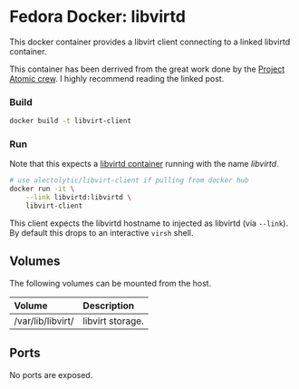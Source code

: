 # Fedora Docker: libvirtd

This docker container provides a libvirt client connecting to a linked libvirtd container.

This container has been derrived from the great work done by the [Project Atomic crew](http://www.projectatomic.io/blog/2014/10/libvirtd_in_containers/). I highly recommend reading the linked post.

### Build

```sh
docker build -t libvirt-client
```

### Run

Note that this expects a [libvirtd container](https://github.com/abn/dockerfiles/tree/master/fedora-libvirtd) running with the name _libvirtd_.

```sh
# use alectolytic/libvirt-client if pulling from docker hub
docker run -it \
    --link libvirtd:libvirtd \
    libvirt-client
```

This client expects the libvirtd hostname to injected as libvirtd (via `--link`). By default this drops to an interactive `virsh` shell.


## Volumes
The following volumes can be mounted from the host.

| Volume  | Description |
| :------------ | :------------ |
| /var/lib/libvirt/ | libvirt storage. |

## Ports

No ports are exposed.
